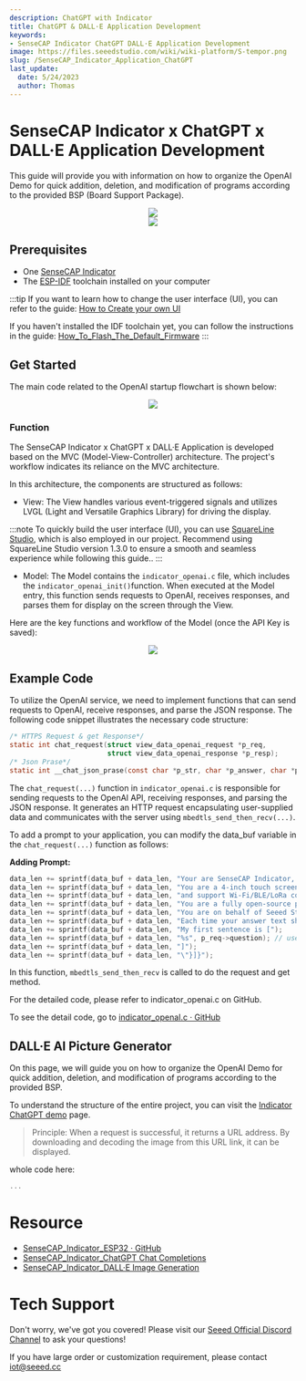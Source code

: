 ```yaml
---
description: ChatGPT with Indicator
title: ChatGPT & DALL·E Application Development
keywords:
- SenseCAP Indicator ChatGPT DALL·E Application Development
image: https://files.seeedstudio.com/wiki/wiki-platform/S-tempor.png
slug: /SenseCAP_Indicator_Application_ChatGPT
last_update:
  date: 5/24/2023
  author: Thomas
---
```

# SenseCAP Indicator x ChatGPT x DALL·E Application Development

This guide will provide you with information on how to organize the OpenAI Demo for quick addition, deletion, and modification of programs according to the provided BSP (Board Support Package).

<div align="center"><img width={680} src="https://files.seeedstudio.com/wiki/SenseCAP/SenseCAP_Indicator/GPT_RES_BE_RICH.JPG"/></div>
<div align="center"><img width={680} src="https://files.seeedstudio.com/wiki/SenseCAP/SenseCAP_Indicator/DALL_1_CAT.JPG"/></div>

## Prerequisites

- One [SenseCAP Indicator](https://www.seeedstudio.com/SenseCAP-Indicator-D1-p-5643.html)
- The [ESP-IDF](https://github.com/espressif/esp-idf)  toolchain installed on your computer

:::tip
If you want to learn how to change the user interface (UI), you can refer to the guide:  [How to Create your own UI](/SenseCAP_Indicator_How_to_Create_your_own_UI)

If you haven't installed the IDF toolchain yet, you can follow the instructions in the guide:  [How_To_Flash_The_Default_Firmware](/SenseCAP_Indicator_How_To_Flash_The_Default_Firmware)
:::



## Get Started

The main code related to the OpenAI startup flowchart is shown below:

<div align="center"><img width={800} src="https://files.seeedstudio.com/wiki/SenseCAP/SenseCAP_Indicator/Indicator_openai_sys.png"/></div>

### Function
The SenseCAP Indicator x ChatGPT x DALL·E Application is developed based on the MVC (Model-View-Controller) architecture. The project's workflow indicates its reliance on the MVC architecture.

In this architecture, the components are structured as follows:

- View: The View handles various event-triggered signals and utilizes LVGL (Light and Versatile Graphics Library) for driving the display.

:::note
To quickly build the user interface (UI), you can use [SquareLine Studio](https://squareline.io/), which is also employed in our project. Recommend using SquareLine Studio version 1.3.0 to ensure a smooth and seamless experience while following this guide..
:::

- Model: The Model contains the `indicator_openai.c` file, which includes the `indicator_openai_init()`function. When executed at the Model entry, this function sends requests to OpenAI, receives responses, and parses them for display on the screen through the View.

Here are the key functions and workflow of the Model (once the API Key is saved):

<div align="center"><img width={800} src="https://files.seeedstudio.com/wiki/SenseCAP/SenseCAP_Indicator/model_openai.png"/></div>


## Example Code

To utilize the OpenAI service, we need to implement functions that can send requests to OpenAI, receive responses, and parse the JSON response. The following code snippet illustrates the necessary code structure:


```c
/* HTTPS Request & get Response*/
static int chat_request(struct view_data_openai_request *p_req,
                        struct view_data_openai_response *p_resp);
/* Json Prase*/
static int __chat_json_prase(const char *p_str, char *p_answer, char *p_err);
```

The `chat_request(...)` function in `indicator_openai.c` is responsible for sending requests to the OpenAI API, receiving responses, and parsing the JSON response. It generates an HTTP request encapsulating user-supplied data and communicates with the server using `mbedtls_send_then_recv(...)`.

To add a prompt to your application, you can modify the data_buf variable in the `chat_request(...)` function as follows:

**Adding Prompt:**


```c
data_len += sprintf(data_buf + data_len, "Your are SenseCAP Indicator, developed by Seeed Studio, has been launched on April 20th, 2023.");
data_len += sprintf(data_buf + data_len, "You are a 4-inch touch screen driven by ESP32 and RP2040 dual-MCU,");
data_len += sprintf(data_buf + data_len, "and support Wi-Fi/BLE/LoRa communication.");
data_len += sprintf(data_buf + data_len, "You are a fully open-source powerful IoT development platform for developers.");
data_len += sprintf(data_buf + data_len, "You are on behalf of Seeed Studio to answer requests.");
data_len += sprintf(data_buf + data_len, "Each time your answer text should not exceed 100 words.");
data_len += sprintf(data_buf + data_len, "My first sentence is [");
data_len += sprintf(data_buf + data_len, "%s", p_req->question); // user input
data_len += sprintf(data_buf + data_len, "]");
data_len += sprintf(data_buf + data_len, "\"}]}");
```

In this function, `mbedtls_send_then_recv` is called to do the request and get method.

For the detailed code, please refer to indicator_openai.c on GitHub.



To see the detail code, go to [indicator_openaI.c · GitHub](https://raw.githubusercontent.com/Seeed-Solution/SenseCAP_Indicator_ESP32/main/examples/indicator_openai/main/model/indicator_openai.c)


## DALL·E AI Picture Generator

On this page, we will guide you on how to organize the OpenAI Demo for quick addition, deletion, and modification of programs according to the provided BSP.

To understand the structure of the entire project, you can visit the [Indicator ChatGPT demo](/SenseCAP_Indicator_ChatGPT) page.

> Principle: When a request is successful, it returns a URL address. By downloading and decoding the image from this URL link, it can be displayed.

whole code here:
```c
...
```


# Resource

- [SenseCAP_Indicator_ESP32 · GitHub](https://github.com/Seeed-Solution/SenseCAP_Indicator_ESP32)
- [SenseCAP_Indicator_ChatGPT Chat Completions](/SenseCAP_Indicator_ChatGPT)
- [SenseCAP_Indicator_DALL·E Image Generation](/SenseCAP_Indicator_DALL·E)


# **Tech Support**

Don't worry, we've got you covered! Please visit our [Seeed Official Discord Channel](https://discord.gg/cPpeuQMM) to ask your questions! 

If you have large order or customization requirement, please contact iot@seeed.cc